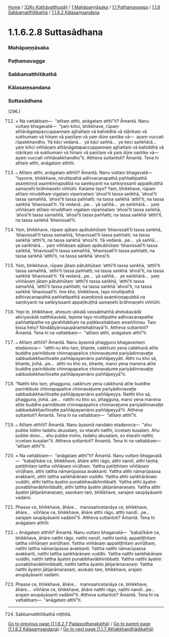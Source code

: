 
[Home](/) / [32Kv Kathāvatthupāḷi](../../../../../32Kv.md) / [1 Mahāpaṇṇāsaka](../../../../1.md) / [1.1 Paṭhamavagga](../../../1.1.md) / [1.1.6 Sabbamatthītikathā](../../1.1.6.md) / [1.1.6.2 Kālasaṃsandana](../1.1.6.2.md)

# 1.1.6.2.8 Suttasādhana

### Mahāpaṇṇāsaka

### Paṭhamavagga

### Sabbamatthītikathā

### Kālasaṃsandana

### Suttasādhana

(296.)

712. × Na vattabbaṃ—  “atītaṃ atthi, anāgataṃ atthī”ti? Āmantā. Nanu vuttaṃ bhagavatā—  “yaṃ kiñci, bhikkhave, rūpaṃ atītānāgatapaccuppannaṃ ajjhattaṃ vā bahiddhā vā oḷārikaṃ vā sukhumaṃ vā hīnaṃ vā paṇītaṃ vā yaṃ dūre santike vā—  ayaṃ vuccati rūpakkhandho. Yā kāci vedanā…  yā kāci saññā…  ye keci saṅkhārā…  yaṃ kiñci viññāṇaṃ atītānāgatapaccuppannaṃ ajjhattaṃ vā bahiddhā vā oḷārikaṃ vā sukhumaṃ vā hīnaṃ vā paṇītaṃ vā yaṃ dūre santike vā—  ayaṃ vuccati viññāṇakkhandho”ti. Attheva suttantoti? Āmantā. Tena hi atītaṃ atthi, anāgataṃ atthīti.

713. ๐ Atītaṃ atthi, anāgataṃ atthīti? Āmantā. Nanu vuttaṃ bhagavatā—  “tayome, bhikkhave, niruttipathā adhivacanapathā paññattipathā asaṃkiṇṇā asaṃkiṇṇapubbā na saṃkiyanti na saṅkiyissanti appaṭikuṭṭhā samaṇehi brāhmaṇehi viññūhi. Katame tayo? Yaṃ, bhikkhave, rūpaṃ atītaṃ niruddhaṃ vigataṃ vipariṇataṃ ‘ahosī’ti tassa saṅkhā, ‘ahosī’ti tassa samaññā, ‘ahosī’ti tassa paññatti; na tassa saṅkhā ‘atthī’ti, na tassa saṅkhā ‘bhavissatī’ti. Yā vedanā…pe…  yā saññā…  ye saṅkhārā…  yaṃ viññāṇaṃ atītaṃ niruddhaṃ vigataṃ vipariṇataṃ ‘ahosī’ti tassa saṅkhā, ‘ahosī’ti tassa samaññā, ‘ahosī’ti tassa paññatti; na tassa saṅkhā ‘atthī’ti, na tassa saṅkhā ‘bhavissatī’ti.

714. Yaṃ, bhikkhave, rūpaṃ ajātaṃ apātubhūtaṃ ‘bhavissatī’ti tassa saṅkhā, ‘bhavissatī’ti tassa samaññā, ‘bhavissatī’ti tassa paññatti; na tassa saṅkhā ‘atthī’ti, na tassa saṅkhā ‘ahosī’ti. Yā vedanā…pe…  yā saññā…  ye saṅkhārā…  yaṃ viññāṇaṃ ajātaṃ apātubhūtaṃ ‘bhavissatī’ti tassa saṅkhā, ‘bhavissatī’ti tassa samaññā, ‘bhavissatī’ti tassa paññatti; na tassa saṅkhā ‘atthī’ti, na tassa saṅkhā ‘ahosī’ti.

715. Yaṃ, bhikkhave, rūpaṃ jātaṃ pātubhūtaṃ ‘atthī’ti tassa saṅkhā, ‘atthī’ti tassa samaññā, ‘atthī’ti tassa paññatti; na tassa saṅkhā ‘ahosī’ti, na tassa saṅkhā ‘bhavissatī’ti. Yā vedanā…pe…  yā saññā…  ye saṅkhārā…  yaṃ viññāṇaṃ jātaṃ pātubhūtaṃ ‘atthī’ti tassa saṅkhā, ‘atthī’ti tassa samaññā, ‘atthī’ti tassa paññatti; na tassa saṅkhā ‘ahosī’ti, na tassa saṅkhā ‘bhavissatī’ti. Ime kho, bhikkhave, tayo niruttipathā adhivacanapathā paññattipathā asaṃkiṇṇā asaṃkiṇṇapubbā na saṃkiyanti na saṅkiyissanti appaṭikuṭṭhā samaṇehi brāhmaṇehi viññūhi.

716. Yepi te, bhikkhave, ahesuṃ ukkalā vassabhaññā ahetukavādā akiriyavādā natthikavādā, tepime tayo niruttipathe adhivacanapathe paññattipathe na garahitabbaṃ na paṭikkositabbaṃ amaññiṃsu. Taṃ kissa hetu? Nindābyārosaupārambhabhayā”ti. Attheva suttantoti? Āmantā. Tena hi na vattabbaṃ—  “atītaṃ atthi, anāgataṃ atthī”ti.

717. ๐ Atītaṃ atthīti? Āmantā. Nanu āyasmā phagguno bhagavantaṃ etadavoca—  “atthi nu kho taṃ, bhante, cakkhuṃ yena cakkhunā atīte buddhe parinibbute chinnapapañce chinnavaṭume pariyādinnavaṭṭe sabbadukkhavītivatte paññāpayamāno paññāpeyyāti. Atthi nu kho sā, bhante, jivhā…pe…  atthi nu kho so, bhante, mano yena manena atīte buddhe parinibbute chinnapapañce chinnavaṭume pariyādinnavaṭṭe sabbadukkhavītivatte paññāpayamāno paññāpeyyā”ti.

718. “Natthi kho taṃ, phagguna, cakkhuṃ yena cakkhunā atīte buddhe parinibbute chinnapapañce chinnavaṭume pariyādinnavaṭṭe sabbadukkhavītivatte paññāpayamāno paññāpeyya. Natthi kho sā, phagguna, jivhā…pe…  natthi nu kho so, phagguna, mano yena manena atīte buddhe parinibbute chinnapapañce chinnavaṭume pariyādinnavaṭṭe sabbadukkhavītivatte paññāpayamāno paññāpeyyā”ti. Attheva suttantoti? Āmantā. Tena hi na vattabbaṃ—  “atītaṃ atthī”ti.

719. ๐ Atītaṃ atthīti? Āmantā. Nanu āyasmā nandako etadavoca—  “ahu pubbe lobho tadahu akusalaṃ, so etarahi natthi, iccetaṃ kusalaṃ. Ahu pubbe doso…  ahu pubbe moho, tadahu akusalaṃ, so etarahi natthi, iccetaṃ kusalan”ti. Attheva suttantoti? Āmantā. Tena hi na vattabbaṃ—  “atītaṃ atthī”ti.

720. × Na vattabbaṃ—  “anāgataṃ atthī”ti? Āmantā. Nanu vuttaṃ bhagavatā—  “kabaḷīkāre ce, bhikkhave, āhāre atthi rāgo, atthi nandī, atthi taṇhā; patiṭṭhitaṃ tattha viññāṇaṃ virūḷhaṃ. Yattha patiṭṭhitaṃ viññāṇaṃ virūḷhaṃ, atthi tattha nāmarūpassa avakkanti. Yattha atthi nāmarūpassa avakkanti, atthi tattha saṅkhārānaṃ vuddhi. Yattha atthi saṅkhārānaṃ vuddhi, atthi tattha āyatiṃ punabbhavābhinibbatti. Yattha atthi āyatiṃ punabbhavābhinibbatti, atthi tattha āyatiṃ jātijarāmaraṇaṃ. Yattha atthi āyatiṃ jātijarāmaraṇaṃ, sasokaṃ taṃ, bhikkhave, sarajaṃ saupāyāsanti vadāmi.

721. Phasse ce, bhikkhave, āhāre…  manosañcetanāya ce, bhikkhave, āhāre…  viññāṇe ce, bhikkhave, āhāre atthi rāgo, atthi nandī…pe…  sarajaṃ saupāyāsanti vadāmī”ti. Attheva suttantoti? Āmantā. Tena hi anāgataṃ atthīti.

722. ๐ Anāgataṃ atthīti? Āmantā. Nanu vuttaṃ bhagavatā—  “kabaḷīkāre ce, bhikkhave, āhāre natthi rāgo, natthi nandī, natthi taṇhā; appatiṭṭhitaṃ tattha viññāṇaṃ avirūḷhaṃ. Yattha viññāṇaṃ appatiṭṭhitaṃ avirūḷhaṃ, natthi tattha nāmarūpassa avakkanti. Yattha natthi nāmarūpassa avakkanti, natthi tattha saṅkhārānaṃ vuddhi. Yattha natthi saṅkhārānaṃ vuddhi, natthi tattha āyatiṃ punabbhavābhinibbatti. Yattha natthi āyatiṃ punabbhavābhinibbatti, natthi tattha āyatiṃ jātijarāmaraṇaṃ. Yattha natthi āyatiṃ jātijarāmaraṇaṃ, asokaṃ taṃ, bhikkhave, arajaṃ anupāyāsanti vadāmi.

723. Phasse ce, bhikkhave, āhāre…  manosañcetanāya ce, bhikkhave, āhāre…  viññāṇe ce, bhikkhave, āhāre natthi rāgo, natthi nandī…pe…  arajaṃ anupāyāsanti vadāmī”ti. Attheva suttantoti? Āmantā. Tena hi na vattabbaṃ—  “anāgataṃ atthī”ti.

---

724. Sabbamatthītikathā niṭṭhitā.



[Go to previous page (1.1.6.2.7 Padasodhanakathā)](1.1.6.2.7.md) / [Go to parent page (1.1.6.2 Kālasaṃsandana)](../1.1.6.2.md) / [Go to next page (1.1.7 Atītakkhandhādikathā)](../../1.1.7.md)


